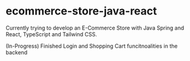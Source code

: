 # ecommerce-store-java-react
 
Currently trying to develop an E-Commerce Store with Java Spring and React, TypeScript and Tailwind CSS.

(In-Progress) Finished Login and Shopping Cart funcitnoalities in the backend
